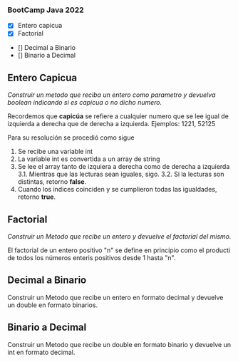 ### BootCamp Java 2022

- [X] Entero capicua
- [X] Factorial
- [] Decimal a Binario
- [] Binario a Decimal

## Entero Capicua
*Construir un metodo que reciba un entero como parametro y devuelva boolean indicando si es capicua o no dicho numero.*

Recordemos que **capicúa** se refiere a cualquier numero que se lee igual de izquierda a derecha que de derecha a izquierda. Ejemplos: 1221, 52125

Para su resolución se procedió como sigue

1. Se recibe una variable int
2. La variable int es convertida a un array de string
3. Se lee el array tanto de izquiera a derecha como de derecha a izquierda
	3.1. Mientras que las lecturas sean iguales, sigo.
	3.2. Si la lecturas son distintas, retorno **false**.
4. Cuando los indices coinciden y se cumplieron todas las igualdades, retorno **true**. 

## Factorial
*Construir un Metodo que recibe un entero y devuelve el factorial del mismo.*

El factorial de un entero positivo "n" se define en principio como el producti de todos los números enteris positivos desde 1 hasta "n".

## Decimal a Binario
Construir un Metodo que recibe un entero en formato decimal y devuelve un double en formato binarios.

## Binario a Decimal
Construir un Metodo que recibe un double en formato binario y devuelve un int en formato decimal.
